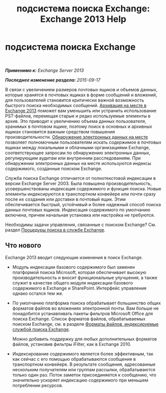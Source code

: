 ﻿---
title: 'подсистема поиска Exchange: Exchange 2013 Help'
TOCTitle: подсистема поиска Exchange
ms:assetid: 967e2a13-4e54-486a-ac22-08768674abbb
ms:mtpsurl: https://technet.microsoft.com/ru-ru/library/Bb232132(v=EXCHG.150)
ms:contentKeyID: 52061276
ms.date: 04/30/2018
mtps_version: v=EXCHG.150
ms.translationtype: HT
---

# подсистема поиска Exchange

 

_**Применимо к:** Exchange Server 2013_

_**Последнее изменение раздела:** 2015-09-17_

В связи с увеличением размеров почтовых ящиков и объемов данных, которые хранятся в почтовых ящиках в форме сообщений и вложений, для пользователей становится критически важной возможность быстрого поиска необходимых сообщений. [Архивация на месте в Exchange 2013](in-place-archiving-in-exchange-2013-exchange-2013-help.md) поможет вам уменьшить или устранить использование PST-файлов, перемещая старые и редко используемые элементы в архив. Это приводит к увеличению объема данных пользователя, хранимых в почтовом ящике, поэтому поиск в основных и архивных ящиках становится важным средством повышения производительности. [Обнаружение электронных данных на месте](in-place-ediscovery-exchange-2013-help.md) позволяет полномочным пользователям искать содержимое в почтовых ящиках между локальными и облачными организациями Exchange, соответствующее запросам по обнаружению электронных данных, регулирующим аудитам или внутренним расследованиям. При обнаружении электронных данных на месте используются индексы содержимого, созданные поиском Exchange.

Служба поиска Exchange отличается от полнотекстовой индексации в версии Exchange Server 2003. Была повышена производительность, усовершенствованы индексация содержимого и функция поиска. Новые элементы индексируются в транспортном конвейере или почти сразу после их создания или доставки в почтовый ящик. Этим обеспечивается быстрый, устойчивый и более надежный способ поиска данных почтовых ящиков. Индексация содержимого по умолчанию включена, причем начальная установка или настройка не требуются.

Необходимы задачи управления, связанные с поиском Exchange? См. раздел [Процедуры поиска в службе Exchange](exchange-search-procedures-exchange-2013-help.md).

## Что нового

Exchange 2013 вводит следующие изменения в поиск Exchange.

  - Модуль индексации базового содержимого был заменен платформой поиска Microsoft, которая обеспечивает высокую производительность и вносит функциональные улучшения, а также служит в качестве общего модуля индексации базового содержимого в Exchange и SharePoint. Интерфейс управления однако остался тем же.

  - По умолчанию платформа поиска обрабатывает большинство общих форматов файлов во вложениях электронной почты. Вам больше не понадобится устанавливать пакеты фильтров Microsoft Office для поиска Exchange. Список форматов файлов, обрабатываемых поиском Exchange, см. в разделе [Форматы файлов, индексируемые службой поиска Exchange](file-formats-indexed-by-exchange-search-exchange-2013-help.md).
    
    Можно добавить поддержку для любых дополнительных форматов файлов, установив фильтры iFilter, как в Exchange 2010.

  - Индексирование содержимого является более эффективным, так как сейчас с его помощью обрабатываются сообщения в транспортном конвейере. В результате сообщения, адресованные нескольким получателям или группам рассылки, обрабатываются только один раз. Поток заметок присоединяется к сообщению, что значительно ускоряет индексацию содержимого при меньшем потреблении ресурсов.

